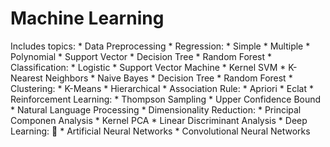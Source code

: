 # Machine Learning

Includes topics:
	* Data Preprocessing
	* Regression:
		* Simple
		* Multiple
		* Polynomial
		* Support Vector
		* Decision Tree
		* Random Forest
	* Classification:
		* Logistic
		* Support Vector Machine
		* Kernel SVM
		* K-Nearest Neighbors
		* Naive Bayes
		* Decision Tree
		* Random Forest
	* Clustering:
		* K-Means
		* Hierarchical
	* Association Rule:
		* Apriori
		* Eclat
	* Reinforcement Learning:
		* Thompson Sampling
		* Upper Confidence Bound
	* Natural Language Processing
	* Dimensionality Reduction:
		* Principal Componen Analysis
		* Kernel PCA
		* Linear Discriminant Analysis
	* Deep Learning: :metal:
		* Artificial Neural Networks
		* Convolutional Neural Networks
